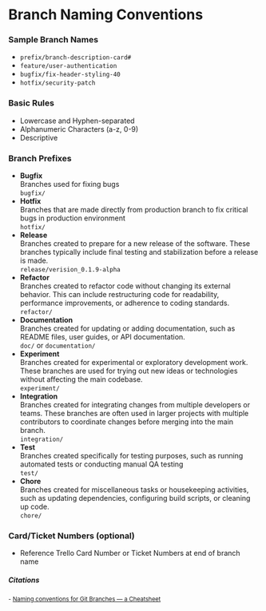 # Branch Naming Conventions

### Sample Branch Names
- `prefix/branch-description-card#`
- `feature/user-authentication`
- `bugfix/fix-header-styling-40`
- `hotfix/security-patch`

### Basic Rules
- Lowercase and Hyphen-separated
- Alphanumeric Characters (a-z, 0-9)
- Descriptive

### Branch Prefixes
- **Bugfix**  
Branches used for fixing bugs  
`bugfix/`
- **Hotfix**   
Branches that are made directly from production branch to fix critical bugs in production environment  
`hotfix/`
- **Release**  
Branches created to prepare for a new release of the software. These branches typically include final testing and stabilization before a release is made.  
`release/verision_0.1.9-alpha`
- **Refactor**  
 Branches created to refactor code without changing its external behavior. This can include restructuring code for readability, performance improvements, or adherence to coding standards.  
`refactor/`
- **Documentation**  
Branches created for updating or adding documentation, such as README files, user guides, or API documentation.  
`doc/` or `documentation/`
- **Experiment**  
Branches created for experimental or exploratory development work. These branches are used for trying out new ideas or technologies without affecting the main codebase.  
`experiment/`  
- **Integration**  
Branches created for integrating changes from multiple developers or teams. These branches are often used in larger projects with multiple contributors to coordinate changes before merging into the main branch.  
`integration/`  
- **Test**  
Branches created specifically for testing purposes, such as running automated tests or conducting manual QA testing  
`test/`  
- **Chore**  
Branches created for miscellaneous tasks or housekeeping activities, such as updating dependencies, configuring build scripts, or cleaning up code.  
`chore/`  

### Card/Ticket Numbers (optional)
- Reference Trello Card Number or Ticket Numbers at end of branch name

##### Citations
<small>
- <a href="https://medium.com/@abhay.pixolo/naming-conventions-for-git-branches-a-cheatsheet-8549feca2534" target="_blank">Naming conventions for Git Branches — a Cheatsheet</a>
</small>